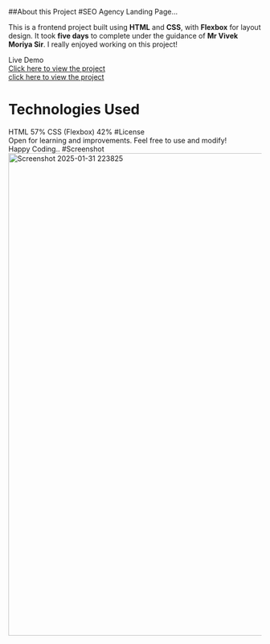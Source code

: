 ##About this Project
#SEO Agency Landing Page...  

This is a frontend project built using **HTML** and **CSS**, with **Flexbox** for layout design. 
It took **five days** to complete under the guidance of **Mr Vivek Moriya Sir**. 
I really enjoyed working on this project!  

Live Demo  
[Click here to view the project](https://html-css-2-bivcae0z3-rishabh-nandans-projects-1b479204.vercel.app)  
[click here to view the project](https://rishabhnandan.github.io/HTML-CSS-2/)

# Technologies Used  
 HTML 57%
 CSS (Flexbox) 42% 
#License  
Open for learning and improvements. Feel free to use and modify!  
Happy Coding..
#Screenshot
<img width="959" alt="Screenshot 2025-01-31 223825" src="https://github.com/user-attachments/assets/2e582029-476a-4b8d-8145-564dd1f86d0f" />
